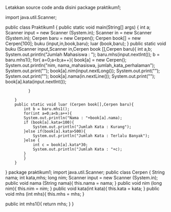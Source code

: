 Letakkan source code anda disini
package praktikum1;

import java.util.Scanner;

public class Praktikum1 {
    public static void main(String[] args) {
        int a;
        Scanner input = new Scanner (System.in);
        Scanner in = new Scanner (System.in);
        Cerpen baru = new Cerpen();
        Cerpen book[] = new Cerpen[100];
        buku (input,in,book,baru);
        luar (book,baru);
    }
        public static void buku (Scanner input,Scanner in,Cerpen book [],Cerpen baru){
         int a,b;
            System.out.println("Jumlah Mahasiswa        : ");
            baru.mhs(input.nextInt());
            b = baru.mhs1();
        for( a=0;a<b;a++){
            book[a]  = new Cerpen();
            System.out.println("nim, nama_mahasiswa, jumlah_kata_perhalaman");
            System.out.print("");
            book[a].nim(input.nextLong());
            System.out.print("");
            System.out.print("");
            book[a].nama(in.nextLine());
            System.out.print("");
            book[a].kata(input.nextInt());
            
              }
            
        }
        public static void luar (Cerpen book[],Cerpen baru){
            int b = baru.mhs1();
            for(int a=0;a<b;a++){
            System.out.println("Nama : "+book[a].nama);
            if (book[a].kata<100){
                System.out.println("Jumlah Kata : Kurang");
            }else if(book[a].kata>500){
                System.out.println("Jumlah Kata : Terlalu Banyak");
            }else {
                int c = book[a].kata*30;
                System.out.println("Jumlah Kata : "+c);
            }
            }
        }
    
    
}
package praktikum1;
import java.util.Scanner;
public class Cerpen {
    String nama;
    int kata,mhs;
    long nim;
    Scanner input = new Scanner (System.in);
public  void nama (String nama){
    this.nama = nama;
    }
public void nim (long nim){
    this.nim = nim;
}
public void kata(int kata){
   this.kata = kata; 
}
public void mhs (int mhs){
    this.mhs = mhs;
}


public int mhs1(){
    return mhs;
}
}
